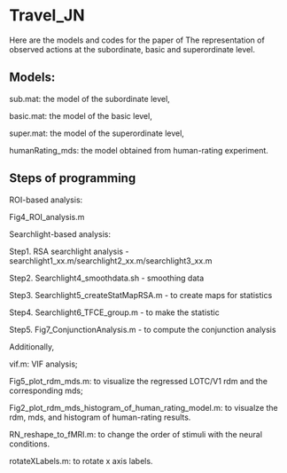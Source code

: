 # Travel_JN
Here are the models and codes for the paper of The representation of observed actions at the subordinate, basic and superordinate level.



## Models:

  sub.mat: the model of the subordinate level, 

  basic.mat: the model of the basic level, 

  super.mat: the model of the superordinate level,

  humanRating_mds: the model obtained from human-rating experiment.


## Steps of programming

ROI-based analysis:

Fig4_ROI_analysis.m

Searchlight-based analysis:

Step1. RSA searchlight analysis - searchlight1_xx.m/searchlight2_xx.m/searchlight3_xx.m

Step2. Searchlight4_smoothdata.sh - smoothing data

Step3. Searchlight5_createStatMapRSA.m - to create maps for statistics

Step4. Searchlight6_TFCE_group.m - to make the statistic

Step5. Fig7_ConjunctionAnalysis.m - to compute the conjunction analysis

Additionally, 

vif.m: VIF analysis; 

Fig5_plot_rdm_mds.m: to visualize the regressed LOTC/V1 rdm and the corresponding mds; 

Fig2_plot_rdm_mds_histogram_of_human_rating_model.m: to visualze the rdm, mds, and histogram of human-rating results.

RN_reshape_to_fMRI.m: to change the order of stimuli with the neural conditions.

rotateXLabels.m: to rotate x axis labels.
